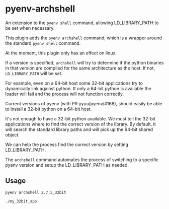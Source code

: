pyenv-archshell
===============

An extension to the `pyenv shell` command, allowing LD_LIBRARY_PATH to be set
when necessary.

This plugin adds the `pyenv archshell` command, which is a wrapper around the
standard `pyenv shell` command.

At the moment, this plugin only has an effect on linux.

If a version is specified, `archshell` will try to determine if the python
binaries in that version are compiled for the same architecture as the host. If
not, `LD_LIBRARY_PATH` will be set.

For example, even on a 64-bit host some 32-bit applications try to dynamically
link against python. If only a 64-bit python is available the loader will fail
and the process will not function correctly.

Current versions of pyenv (with PR yyuu/pyenv/#168), should easily be able to
install a 32-bit python on a 64-bit host.

It's not enough to have a 32-bit python available. We must tell the 32-bit
applications where to find the correct version of the library. By default, it
will search the standard library paths and will pick up the 64-bit shared
object.

We can help the process find the correct version by setting LD_LIBRARY_PATH.

The `archshell` command automates the process of switching to a specific pyenv
version and setup the LD_LIBRARY_PATH as needed.

## Usage

```
pyenv archshell 2.7.5_32bit

./my_32bit_app
```
